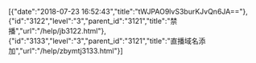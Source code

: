 [{"date":"2018-07-23 16:52:43","title":"tWJPAO9lvS3burKJvQn6JA=="},{"id":"3122","level":"3","parent_id":"3121","title":"禁播","url":"/help/jb3122.html"},{"id":"3133","level":"3","parent_id":"3121","title":"直播域名添加","url":"/help/zbymtj3133.html"}]